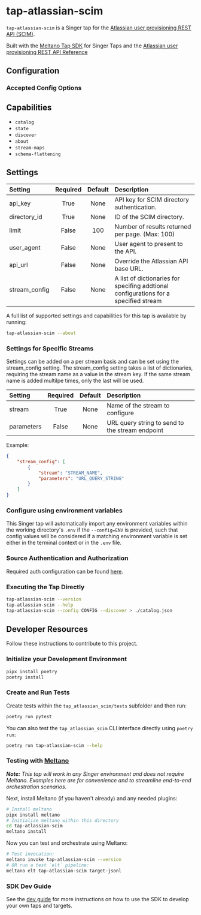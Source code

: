 # tap-atlassian-scim

`tap-atlassian-scim` is a Singer tap for the [Atlassian user provisioning REST API (SCIM)](https://developer.atlassian.com/cloud/admin/user-provisioning/about/).

Built with the [Meltano Tap SDK](https://sdk.meltano.com) for Singer Taps and the [Atlassian user provisioning REST API Reference](https://developer.atlassian.com/cloud/admin/user-provisioning/rest/intro/)

<!--

Developer TODO: Update the below as needed to correctly describe the install procedure. For instance, if you do not have a PyPi repo, or if you want users to directly install from your git repo, you can modify this step as appropriate.

## Installation

Install from PyPi:

```bash
pipx install tap-atlassian-scim
```

Install from GitHub:

```bash
pipx install git+https://github.com/ORG_NAME/tap-atlassian-scim.git@main
```

-->

## Configuration

### Accepted Config Options

<!--
Developer TODO: Provide a list of config options accepted by the tap.

This section can be created by copy-pasting the CLI output from:

```
tap-atlassian-scim --about --format=markdown
```
-->
## Capabilities

* `catalog`
* `state`
* `discover`
* `about`
* `stream-maps`
* `schema-flattening`

## Settings

| Setting             | Required | Default | Description |
|:--------------------|:--------:|:-------:|:------------|
| api_key             | True     | None    | API key for SCIM directory authentication. |
| directory_id        | True     | None    | ID of the SCIM directory. |
| limit               | False    |     100 | Number of results returned per page. (Max: 100) |
| user_agent          | False    | None    | User agent to present to the API. |
| api_url             | False    | None    | Override the Atlassian API base URL. |
| stream_config       | False    | None    | A list of dictionaries for specifing addtional configurations for a specified stream |

A full list of supported settings and capabilities for this
tap is available by running:

```bash
tap-atlassian-scim --about
```

### Settings for Specific Streams

Settings can be added on a per stream basis and can be set using the stream_config setting. The stream_config setting takes a list of dictionaries, requiring the stream name as a value in the stream key. If the same stream name is added multilpe times, only the last will be used.

| Setting             | Required | Default | Description |
|:--------------------|:--------:|:-------:|:------------|
| stream              | True     | None    | Name of the stream to configure |
| parameters          | False    | None    | URL query string to send to the stream endpoint |

Example:

```json
{
    "stream_config": [
        {
            "stream": "STREAM_NAME",
            "parameters": "URL_QUERY_STRING"
        }
    ]
}
```

### Configure using environment variables

This Singer tap will automatically import any environment variables within the working directory's
`.env` if the `--config=ENV` is provided, such that config values will be considered if a matching
environment variable is set either in the terminal context or in the `.env` file.

### Source Authentication and Authorization

Required auth configuration can be found [here](https://support.atlassian.com/provisioning-users/docs/configure-user-provisioning-with-an-identity-provider/).

### Executing the Tap Directly

```bash
tap-atlassian-scim --version
tap-atlassian-scim --help
tap-atlassian-scim --config CONFIG --discover > ./catalog.json
```

## Developer Resources

Follow these instructions to contribute to this project.

### Initialize your Development Environment

```bash
pipx install poetry
poetry install
```

### Create and Run Tests

Create tests within the `tap_atlassian_scim/tests` subfolder and
  then run:

```bash
poetry run pytest
```

You can also test the `tap_atlassian_scim` CLI interface directly using `poetry run`:

```bash
poetry run tap-atlassian-scim --help
```

### Testing with [Meltano](https://www.meltano.com)

_**Note:** This tap will work in any Singer environment and does not require Meltano.
Examples here are for convenience and to streamline end-to-end orchestration scenarios._

<!--
Developer TODO:
Your project comes with a custom `meltano.yml` project file already created. Open the `meltano.yml` and follow any "TODO" items listed in
the file.
-->

Next, install Meltano (if you haven't already) and any needed plugins:

```bash
# Install meltano
pipx install meltano
# Initialize meltano within this directory
cd tap-atlassian-scim
meltano install
```

Now you can test and orchestrate using Meltano:

```bash
# Test invocation:
meltano invoke tap-atlassian-scim --version
# OR run a test `elt` pipeline:
meltano elt tap-atlassian-scim target-jsonl
```

### SDK Dev Guide

See the [dev guide](https://sdk.meltano.com/en/latest/dev_guide.html) for more instructions on how to use the SDK to
develop your own taps and targets.
